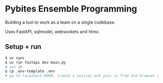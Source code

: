 # Pybites Ensemble Programming

Building a tool to work as a team on a single codebase.

Uses FastAPI, sqlmodel, websockets and htmx.

## Setup + run

```bash
$ uv sync
$ uv run fastapi dev main.py
# set db
$ cp .env-template .env
# go to localhost:8000, create a session and join in from 2nd browser using session link
```
